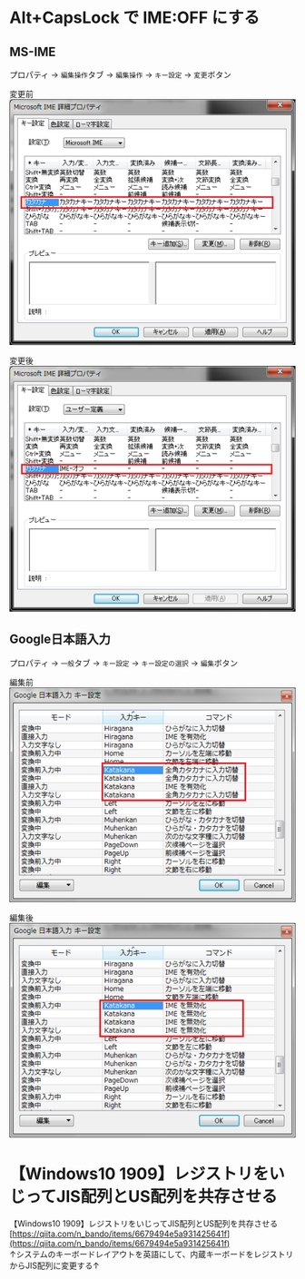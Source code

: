 # Alt+CapsLock で IME:OFF にする

## MS-IME

プロパティ → `編集操作`タブ → `編集操作` → `キー設定` → `変更`ボタン

変更前  
![](assets/images/2019-01-30-11-35-31.png)  

変更後  
![](assets/images/2019-01-30-11-35-11.png)  

## Google日本語入力

プロパティ → `一般`タブ → `キー設定` → `キー設定の選択` → `編集`ボタン

編集前  
![](assets/images/2019-01-30-11-34-24.png)  

編集後  
![](assets/images/2019-01-30-11-36-41.png)  

# 【Windows10 1909】レジストリをいじってJIS配列とUS配列を共存させる

【Windows10 1909】レジストリをいじってJIS配列とUS配列を共存させる  
[https://qiita.com/n_bando/items/6679494e5a931425641f](https://qiita.com/n_bando/items/6679494e5a931425641f)  
↑システムのキーボードレイアウトを英語にして、内蔵キーボードをレジストリからJIS配列に変更する↑  

